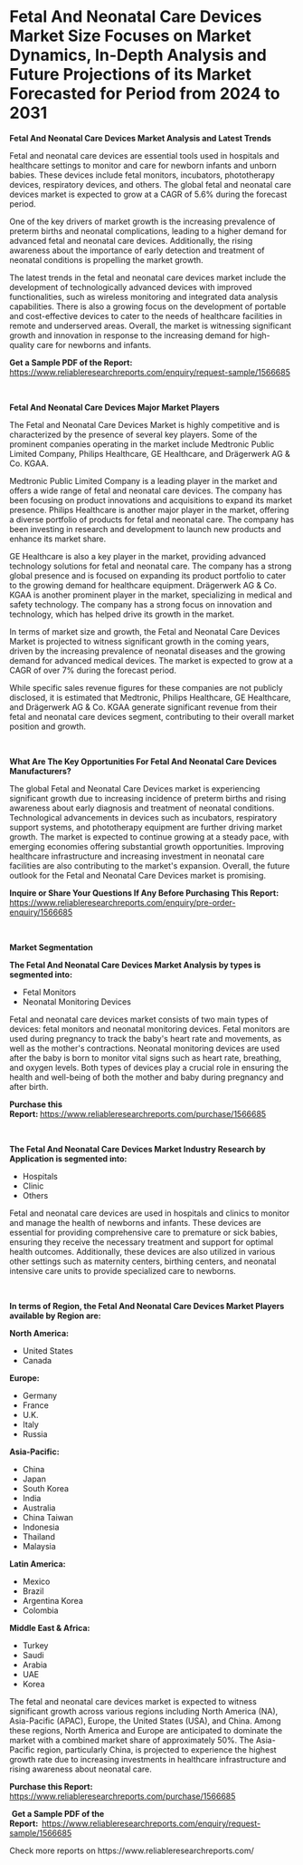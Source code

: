 <p><h1>Fetal And Neonatal Care Devices Market Size Focuses on Market Dynamics, In-Depth Analysis and Future Projections of its Market Forecasted for Period from 2024 to 2031</h1></p><p><strong>Fetal And Neonatal Care Devices Market Analysis and Latest Trends</strong></p>
<p><p>Fetal and neonatal care devices are essential tools used in hospitals and healthcare settings to monitor and care for newborn infants and unborn babies. These devices include fetal monitors, incubators, phototherapy devices, respiratory devices, and others. The global fetal and neonatal care devices market is expected to grow at a CAGR of 5.6% during the forecast period.</p><p>One of the key drivers of market growth is the increasing prevalence of preterm births and neonatal complications, leading to a higher demand for advanced fetal and neonatal care devices. Additionally, the rising awareness about the importance of early detection and treatment of neonatal conditions is propelling the market growth.</p><p>The latest trends in the fetal and neonatal care devices market include the development of technologically advanced devices with improved functionalities, such as wireless monitoring and integrated data analysis capabilities. There is also a growing focus on the development of portable and cost-effective devices to cater to the needs of healthcare facilities in remote and underserved areas. Overall, the market is witnessing significant growth and innovation in response to the increasing demand for high-quality care for newborns and infants.</p></p>
<p><strong>Get a Sample PDF of the Report:&nbsp;</strong> <a href="https://www.reliableresearchreports.com/enquiry/request-sample/1566685">https://www.reliableresearchreports.com/enquiry/request-sample/1566685</a></p>
<p>&nbsp;</p>
<p><strong>Fetal And Neonatal Care Devices Major Market Players</strong></p>
<p><p>The Fetal and Neonatal Care Devices Market is highly competitive and is characterized by the presence of several key players. Some of the prominent companies operating in the market include Medtronic Public Limited Company, Philips Healthcare, GE Healthcare, and Drägerwerk AG & Co. KGAA.</p><p>Medtronic Public Limited Company is a leading player in the market and offers a wide range of fetal and neonatal care devices. The company has been focusing on product innovations and acquisitions to expand its market presence. Philips Healthcare is another major player in the market, offering a diverse portfolio of products for fetal and neonatal care. The company has been investing in research and development to launch new products and enhance its market share.</p><p>GE Healthcare is also a key player in the market, providing advanced technology solutions for fetal and neonatal care. The company has a strong global presence and is focused on expanding its product portfolio to cater to the growing demand for healthcare equipment. Drägerwerk AG & Co. KGAA is another prominent player in the market, specializing in medical and safety technology. The company has a strong focus on innovation and technology, which has helped drive its growth in the market.</p><p>In terms of market size and growth, the Fetal and Neonatal Care Devices Market is projected to witness significant growth in the coming years, driven by the increasing prevalence of neonatal diseases and the growing demand for advanced medical devices. The market is expected to grow at a CAGR of over 7% during the forecast period.</p><p>While specific sales revenue figures for these companies are not publicly disclosed, it is estimated that Medtronic, Philips Healthcare, GE Healthcare, and Drägerwerk AG & Co. KGAA generate significant revenue from their fetal and neonatal care devices segment, contributing to their overall market position and growth.</p></p>
<p>&nbsp;</p>
<p><strong>What Are The Key Opportunities For Fetal And Neonatal Care Devices Manufacturers?</strong></p>
<p><p>The global Fetal and Neonatal Care Devices market is experiencing significant growth due to increasing incidence of preterm births and rising awareness about early diagnosis and treatment of neonatal conditions. Technological advancements in devices such as incubators, respiratory support systems, and phototherapy equipment are further driving market growth. The market is expected to continue growing at a steady pace, with emerging economies offering substantial growth opportunities. Improving healthcare infrastructure and increasing investment in neonatal care facilities are also contributing to the market's expansion. Overall, the future outlook for the Fetal and Neonatal Care Devices market is promising.</p></p>
<p><strong>Inquire or Share Your Questions If Any Before Purchasing This Report:</strong> <a href="https://www.reliableresearchreports.com/enquiry/pre-order-enquiry/1566685">https://www.reliableresearchreports.com/enquiry/pre-order-enquiry/1566685</a></p>
<p>&nbsp;</p>
<p><strong>Market Segmentation</strong></p>
<p><strong>The Fetal And Neonatal Care Devices Market Analysis by types is segmented into:</strong></p>
<p><ul><li>Fetal Monitors</li><li>Neonatal Monitoring Devices</li></ul></p>
<p><p>Fetal and neonatal care devices market consists of two main types of devices: fetal monitors and neonatal monitoring devices. Fetal monitors are used during pregnancy to track the baby's heart rate and movements, as well as the mother's contractions. Neonatal monitoring devices are used after the baby is born to monitor vital signs such as heart rate, breathing, and oxygen levels. Both types of devices play a crucial role in ensuring the health and well-being of both the mother and baby during pregnancy and after birth.</p></p>
<p><strong>Purchase this Report:&nbsp;</strong><a href="https://www.reliableresearchreports.com/purchase/1566685">https://www.reliableresearchreports.com/purchase/1566685</a></p>
<p>&nbsp;</p>
<p><strong>The Fetal And Neonatal Care Devices Market Industry Research by Application is segmented into:</strong></p>
<p><ul><li>Hospitals</li><li>Clinic</li><li>Others</li></ul></p>
<p><p>Fetal and neonatal care devices are used in hospitals and clinics to monitor and manage the health of newborns and infants. These devices are essential for providing comprehensive care to premature or sick babies, ensuring they receive the necessary treatment and support for optimal health outcomes. Additionally, these devices are also utilized in various other settings such as maternity centers, birthing centers, and neonatal intensive care units to provide specialized care to newborns.</p></p>
<p>&nbsp;</p>
<p><strong>In terms of Region, the Fetal And Neonatal Care Devices Market Players available by Region are:</strong></p>
<p>
    <p> <strong> North America: </strong>
        <ul>
            <li>United States</li>
            <li>Canada</li>
        </ul>
        </p> 
    <p> <strong> Europe: </strong>
        <ul>
            <li>Germany</li>
            <li>France</li>
            <li>U.K.</li>
            <li>Italy</li>
            <li>Russia</li>
        </ul>
        </p> 
    <p> <strong> Asia-Pacific: </strong>
        <ul>
            <li>China</li>
            <li>Japan</li>
            <li>South Korea</li>
            <li>India</li>
            <li>Australia</li>
            <li>China Taiwan</li>
            <li>Indonesia</li>
            <li>Thailand</li>
            <li>Malaysia</li>
        </ul>
        </p> 
    <p> <strong> Latin America: </strong>
        <ul>
            <li>Mexico</li>
            <li>Brazil</li>
            <li>Argentina Korea</li>
            <li>Colombia</li>
        </ul>
        </p> 
    <p> <strong> Middle East & Africa: </strong>
        <ul>
            <li>Turkey</li>
            <li>Saudi</li>
            <li>Arabia</li>
            <li>UAE</li>
            <li>Korea</li>
        </ul>
    </p>
    </p>
<p><p>The fetal and neonatal care devices market is expected to witness significant growth across various regions including North America (NA), Asia-Pacific (APAC), Europe, the United States (USA), and China. Among these regions, North America and Europe are anticipated to dominate the market with a combined market share of approximately 50%. The Asia-Pacific region, particularly China, is projected to experience the highest growth rate due to increasing investments in healthcare infrastructure and rising awareness about neonatal care.</p></p>
<p><strong>Purchase this Report: </strong><a href="https://www.reliableresearchreports.com/purchase/1566685">https://www.reliableresearchreports.com/purchase/1566685</a></p>
<p>&nbsp;<strong>Get a Sample PDF of the Report:&nbsp;&nbsp;</strong><a href="https://www.reliableresearchreports.com/enquiry/request-sample/1566685">https://www.reliableresearchreports.com/enquiry/request-sample/1566685</a></p>
<p><strong></strong></p>
<p>Check more reports on https://www.reliableresearchreports.com/</p>